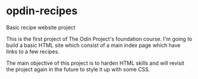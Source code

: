 # opdin-recipes
Basic recipe website project

This is the first project of The Odin Project's foundation course. 
I'm going to build a basic HTML site which consist of a main index
page which have links to a few recipes. 

The main objective of this project is to harden HTML skills and will 
revisit the project again in the future to style it up with some CSS.  
